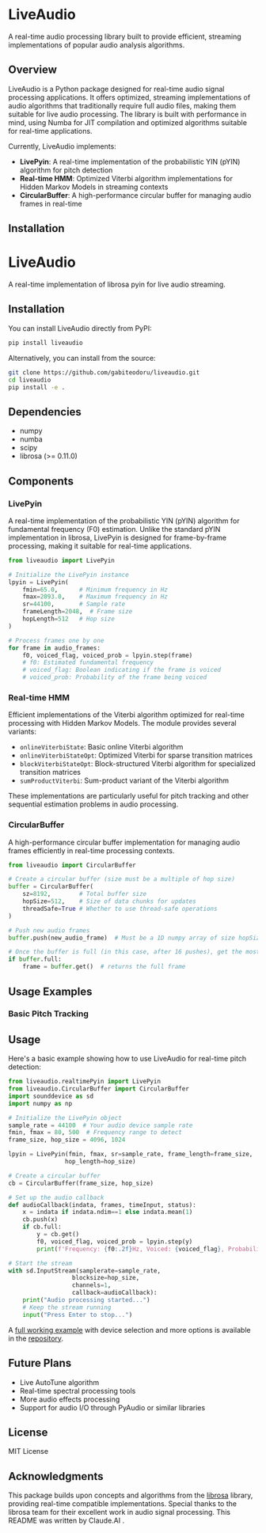 # LiveAudio

A real-time audio processing library built to provide efficient, streaming implementations of popular audio analysis algorithms.

## Overview

LiveAudio is a Python package designed for real-time audio signal processing applications. It offers optimized, streaming implementations of audio algorithms that traditionally require full audio files, making them suitable for live audio processing. The library is built with performance in mind, using Numba for JIT compilation and optimized algorithms suitable for real-time applications.

Currently, LiveAudio implements:

- **LivePyin**: A real-time implementation of the probabilistic YIN (pYIN) algorithm for pitch detection
- **Real-time HMM**: Optimized Viterbi algorithm implementations for Hidden Markov Models in streaming contexts
- **CircularBuffer**: A high-performance circular buffer for managing audio frames in real-time

## Installation

# LiveAudio

A real-time implementation of librosa pyin for live audio streaming.

## Installation

You can install LiveAudio directly from PyPI:

```bash
pip install liveaudio
```

Alternatively, you can install from the source:

```bash
git clone https://github.com/gabiteodoru/liveaudio.git
cd liveaudio
pip install -e .
```

## Dependencies

- numpy
- numba
- scipy
- librosa (>= 0.11.0)

## Components

### LivePyin

A real-time implementation of the probabilistic YIN (pYIN) algorithm for fundamental frequency (F0) estimation. Unlike the standard pYIN implementation in librosa, LivePyin is designed for frame-by-frame processing, making it suitable for real-time applications.

```python
from liveaudio import LivePyin

# Initialize the LivePyin instance
lpyin = LivePyin(
    fmin=65.0,      # Minimum frequency in Hz
    fmax=2093.0,    # Maximum frequency in Hz
    sr=44100,       # Sample rate
    frameLength=2048,  # Frame size
    hopLength=512   # Hop size
)

# Process frames one by one
for frame in audio_frames:
    f0, voiced_flag, voiced_prob = lpyin.step(frame)
    # f0: Estimated fundamental frequency
    # voiced_flag: Boolean indicating if the frame is voiced
    # voiced_prob: Probability of the frame being voiced
```

### Real-time HMM

Efficient implementations of the Viterbi algorithm optimized for real-time processing with Hidden Markov Models. The module provides several variants:

- `onlineViterbiState`: Basic online Viterbi algorithm
- `onlineViterbiStateOpt`: Optimized Viterbi for sparse transition matrices
- `blockViterbiStateOpt`: Block-structured Viterbi algorithm for specialized transition matrices
- `sumProductViterbi`: Sum-product variant of the Viterbi algorithm

These implementations are particularly useful for pitch tracking and other sequential estimation problems in audio processing.

### CircularBuffer

A high-performance circular buffer implementation for managing audio frames efficiently in real-time processing contexts.

```python
from liveaudio import CircularBuffer

# Create a circular buffer (size must be a multiple of hop size)
buffer = CircularBuffer(
    sz=8192,        # Total buffer size
    hopSize=512,    # Size of data chunks for updates
    threadSafe=True # Whether to use thread-safe operations
)

# Push new audio frames
buffer.push(new_audio_frame)  # Must be a 1D numpy array of size hopSize

# Once the buffer is full (in this case, after 16 pushes), get the most recent frames
if buffer.full:
	frame = buffer.get()  # returns the full frame
```

## Usage Examples

### Basic Pitch Tracking

## Usage

Here's a basic example showing how to use LiveAudio for real-time pitch detection:

```python
from liveaudio.realtimePyin import LivePyin
from liveaudio.CircularBuffer import CircularBuffer
import sounddevice as sd
import numpy as np

# Initialize the LivePyin object
sample_rate = 44100  # Your audio device sample rate
fmin, fmax = 80, 500  # Frequency range to detect
frame_size, hop_size = 4096, 1024

lpyin = LivePyin(fmin, fmax, sr=sample_rate, frame_length=frame_size,  
                hop_length=hop_size)

# Create a circular buffer
cb = CircularBuffer(frame_size, hop_size)

# Set up the audio callback
def audioCallback(indata, frames, timeInput, status):
    x = indata if indata.ndim==1 else indata.mean(1)
    cb.push(x)
    if cb.full:
        y = cb.get()
        f0, voiced_flag, voiced_prob = lpyin.step(y)
        print(f'Frequency: {f0:.2f}Hz, Voiced: {voiced_flag}, Probability: {voiced_prob:.2f}')

# Start the stream
with sd.InputStream(samplerate=sample_rate,
                  blocksize=hop_size,
                  channels=1, 
                  callback=audioCallback):
    print("Audio processing started...")
    # Keep the stream running
    input("Press Enter to stop...")
```

A [full working example](https://github.com/gabiteodoru/liveaudio/blob/main/demo.py) with device selection and more options is available in the [repository](https://github.com/gabiteodoru/liveaudio).

## Future Plans

- Live AutoTune algorithm
- Real-time spectral processing tools
- More audio effects processing
- Support for audio I/O through PyAudio or similar libraries

## License

MIT License

## Acknowledgments

This package builds upon concepts and algorithms from the [librosa](https://librosa.org/) library, providing real-time compatible implementations. Special thanks to the librosa team for their excellent work in audio signal processing.
This README was written by Claude.AI . 